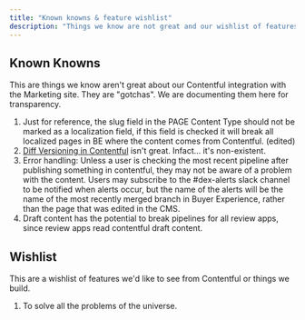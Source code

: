 ```yaml
---
title: "Known knowns & feature wishlist"
description: "Things we know are not great and our wishlist of features"
---
```


## Known Knowns

This are things we know aren't great about our Contentful integration with the Marketing site. They are "gotchas". We are documenting them here for transparency.

1. Just for reference, the slug field in the PAGE Content Type should not be marked as a localization field, if this field is checked it will break all localized pages in BE where the content comes from Contentful. (edited)
2. [Diff Versioning in Contentful](https://gitlab.com/gitlab-com/marketing/digital-experience/buyer-experience/-/issues/3226) isn't great. Infact... it's non-existent.
3. Error handling: Unless a user is checking the most recent pipeline after publishing something in contentful, they may not be aware of a problem with the content. Users may subscribe to the #dex-alerts slack channel to be notified when alerts occur, but the name of the alerts will be the name of the most recently merged branch in Buyer Experience, rather than the page that was edited in the CMS.
4. Draft content has the potential to break pipelines for all review apps, since review apps read contentful draft content.

## Wishlist

This are a wishlist of features we'd like to see from Contentful or things we build.

1. To solve all the problems of the universe.
